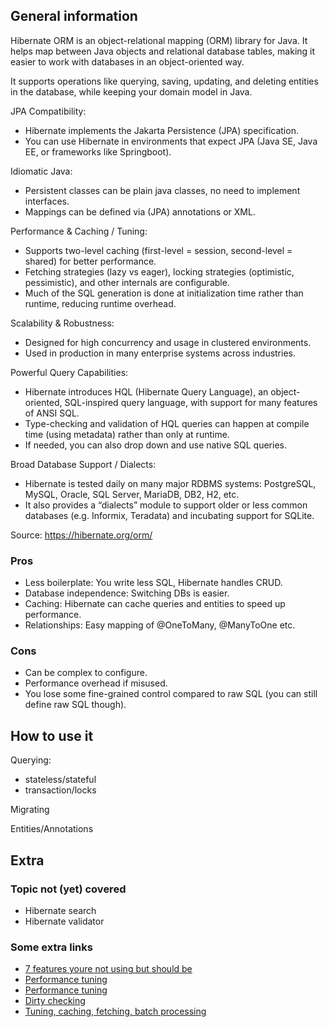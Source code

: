 ## General information
Hibernate ORM is an object-relational mapping (ORM) library for Java. It helps map between Java objects and relational database tables, making it easier to work with databases in an object-oriented way. 

It supports operations like querying, saving, updating, and deleting entities in the database, while keeping your domain model in Java.

JPA Compatibility:
- Hibernate implements the Jakarta Persistence (JPA) specification. 
- You can use Hibernate in environments that expect JPA (Java SE, Java EE, or frameworks like Springboot). 

Idiomatic Java:
- Persistent classes can be plain java classes, no need to implement interfaces.
- Mappings can be defined via (JPA) annotations or XML. 

Performance & Caching / Tuning:
- Supports two-level caching (first-level = session, second-level = shared) for better performance. 
- Fetching strategies (lazy vs eager), locking strategies (optimistic, pessimistic), and other internals are configurable. 
- Much of the SQL generation is done at initialization time rather than runtime, reducing runtime overhead. 

Scalability & Robustness: 
- Designed for high concurrency and usage in clustered environments. 
- Used in production in many enterprise systems across industries. 

Powerful Query Capabilities:
- Hibernate introduces HQL (Hibernate Query Language), an object-oriented, SQL-inspired query language, with support for many features of ANSI SQL. 
- Type-checking and validation of HQL queries can happen at compile time (using metadata) rather than only at runtime. 
- If needed, you can also drop down and use native SQL queries. 

Broad Database Support / Dialects:
- Hibernate is tested daily on many major RDBMS systems: PostgreSQL, MySQL, Oracle, SQL Server, MariaDB, DB2, H2, etc. 
- It also provides a “dialects” module to support older or less common databases (e.g. Informix, Teradata) and incubating support for SQLite.

Source:
https://hibernate.org/orm/


### Pros 
- Less boilerplate: You write less SQL, Hibernate handles CRUD.
- Database independence: Switching DBs is easier.
- Caching: Hibernate can cache queries and entities to speed up performance.
- Relationships: Easy mapping of @OneToMany, @ManyToOne etc.

### Cons 
- Can be complex to configure.
- Performance overhead if misused.
- You lose some fine-grained control compared to raw SQL (you can still define raw SQL though).


## How to use it
Querying:
- stateless/stateful
- transaction/locks

Migrating

Entities/Annotations



## Extra

### Topic not (yet) covered
- Hibernate search
- Hibernate validator

### Some extra links
- [7 features youre not using but should be](https://medium.com/%40thecodealchemistX/top-7-hibernate-features-youre-not-using-but-should-be-7fd6e4fe983f)
- [Performance tuning](https://medium.com/%40noel.benji/hibernate-performance-tuning-secrets-to-lightning-fast-database-access-4456124c80b4)
- [Performance tuning](https://www.javacodegeeks.com/2025/09/advanced-hibernate-performance-tuning-caching-fetch-strategies-and-batch-processing.html)
- [Dirty checking](https://medium.com/jpa-java-persistence-api-guide/dirty-checking-magic-in-hibernate-how-it-works-and-why-its-important-3cdb422dc4d4)
- [Tuning, caching, fetching, batch processing](https://www.javacodegeeks.com/2025/09/advanced-hibernate-performance-tuning-caching-fetch-strategies-and-batch-processing.html)
